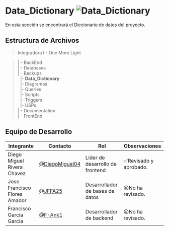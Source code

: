 # Data_Dictionary  ![Data_Dictionary](https://img.shields.io/badge/MySQL-4479A1?style=for-the-badge&logo=mysql&logoColor=white)
En esta sección se encontrará el Diccionario de datos del proyecto.

## Estructura de Archivos

>Integradora I -  One More Light<br>

>| - BackEnd <br>
>| - Databases <br>
>| - Backups <br>
>&nbsp;&nbsp;|- **Data_Dictionary**<br>
>&nbsp;&nbsp;|- Diagramas<br>
>&nbsp;&nbsp;|- Queries<br>
>&nbsp;&nbsp;|- Scripts<br>
>&nbsp;&nbsp;|- Triggers<br>
>&nbsp;&nbsp;|- USPs<br>
>| - Documentation<br>
>| - FrontEnd

## Equipo de Desarrollo

|Integrante|Contacto|Rol|Observaciones|
|------------|--------|---|---|
|Diego Miguel Rivera Chavez|[@DiegoMiguel04](https://github.com/DiegoMiguel04)|Líder de desarrollo de frontend|✅Revisado y aprobado.|
|Jose Francisco Flores Amador|[@JFFA25](https://github.com/JFFA25)|Desarrollador de bases de datos|😔No ha revisado.|
|Francisco Garcia Garcia|[@F-Ank1](https://github.com/F-ank)|Desarrollador de backend|😔No ha revisado.|
